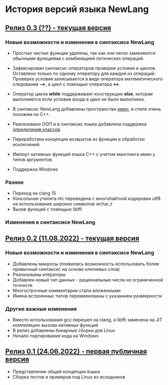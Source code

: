 # История версий языка NewLang

## [Релиз 0.3 (??) - текущая версия](https://github.com/rsashka/newlang/releases/tag/v0.3.0)
### Новые возможности и изменения в синтаксисе NewLang
- Простые чистые функции удалены, так как они легко заменяются обычными функциями с комбинацией логических операций.
- Зафиксирован синтаксис операторов проверки условия и циклов. Оставлено только по одному оператору для каждой из операций. Проверка условия записывается в виде оператора математического следования **-->**, а цикл с помощью оператора **<->**. 
- Оператор цикла **while** поддерживает конструкцию **else**, которая выполняется если условие входа в цикл не было выполнено.
- В синтаксис NewLang добавлены пространства [имен](https://newlang.net/syntax.html), в стиле очень похожим на С++.
- Реализовано ООП и в синтаксис языка добавлена поддержка [определения классов](https://newlang.net/type_oop.html).

- Переработана концепция возвратов из функции и обработки исключений.

- Импорт нативных функций языка С++ с учетом манглинга имен у типов аргументов.
- Поддержка Windows
### Разное
- Переход на clang 15
- Консольная утилита nlc переведена с многобайтной кодировки utf8 на использование широких символов wchar_t 
- Вызов функций с помощью libffi

### Изменения в синтаксисе NewLang

## [Релиз 0.2 (11.08.2022) - текущая версия](https://github.com/rsashka/newlang/releases/tag/v0.2.0)
### Новые возможности и изменения в синтаксисе NewLang
- Добавлены макросы (появилась возможность использовать более привычный синтаксис на основе ключевых слов)
- Реализованы итераторы
- Добавлен новый тип данных - рациональные числа не ограниченной точности
- Многострочные комментарии стали вложенными
- Имена встроенных типов переименованы с указанием размерности

### Другие важные изменения
- Вместо использования gcc перешел на clang, а libffi заменена на JIT компиляцию вызова нативных функций
- В релиз добавлены бинарные сборки для Linux
- Начало портирования кода на Windows

## [Релиз 0.1 (24.06.2022) - первая публичная версия](https://github.com/rsashka/newlang/releases/tag/v0.1.0)
- Представление общей концепции языка
- Сборка тестов и примеров под Linux из исходников

